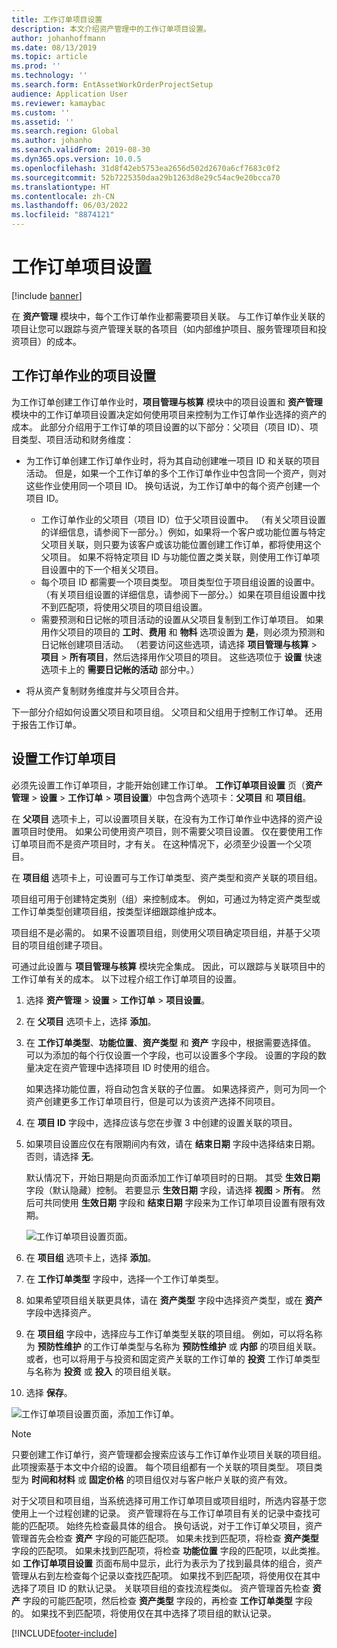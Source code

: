 ```yaml
---
title: 工作订单项目设置
description: 本文介绍资产管理中的工作订单项目设置。
author: johanhoffmann
ms.date: 08/13/2019
ms.topic: article
ms.prod: ''
ms.technology: ''
ms.search.form: EntAssetWorkOrderProjectSetup
audience: Application User
ms.reviewer: kamaybac
ms.custom: ''
ms.assetid: ''
ms.search.region: Global
ms.author: johanho
ms.search.validFrom: 2019-08-30
ms.dyn365.ops.version: 10.0.5
ms.openlocfilehash: 31d8f42eb5753ea2656d502d2670a6cf7683c0f2
ms.sourcegitcommit: 52b7225350daa29b1263d8e29c54ac9e20bcca70
ms.translationtype: HT
ms.contentlocale: zh-CN
ms.lasthandoff: 06/03/2022
ms.locfileid: "8874121"
---
```

# <a name="work-order-project-setup"></a>工作订单项目设置

[!include [banner](../../includes/banner.md)]

 

在 **资产管理** 模块中，每个工作订单作业都需要项目关联。 与工作订单作业关联的项目让您可以跟踪与资产管理关联的各项目（如内部维护项目、服务管理项目和投资项目）的成本。 

## <a name="project-setup-for-a-work-order-job"></a>工作订单作业的项目设置

为工作订单创建工作订单作业时，**项目管理与核算** 模块中的项目设置和 **资产管理** 模块中的工作订单项目设置决定如何使用项目来控制为工作订单作业选择的资产的成本。 此部分介绍用于工作订单的项目设置的以下部分：父项目（项目 ID）、项目类型、项目活动和财务维度：

- 为工作订单创建工作订单作业时，将为其自动创建唯一项目 ID 和关联的项目活动。 但是，如果一个工作订单的多个工作订单作业中包含同一个资产，则对这些作业使用同一个项目 ID。 换句话说，为工作订单中的每个资产创建一个项目 ID。

    - 工作订单作业的父项目（项目 ID）位于父项目设置中。 （有关父项目设置的详细信息，请参阅下一部分。）例如，如果将一个客户或功能位置与特定父项目关联，则只要为该客户或该功能位置创建工作订单，都将使用这个父项目。 如果不将特定项目 ID 与功能位置之类关联，则使用工作订单项目设置中的下一个相关父项目。
    - 每个项目 ID 都需要一个项目类型。 项目类型位于项目组设置的设置中。 （有关项目组设置的详细信息，请参阅下一部分。）如果在项目组设置中找不到匹配项，将使用父项目的项目组设置。
    - 需要预测和日记帐的项目活动的设置从父项目复制到工作订单项目。 如果用作父项目的项目的 **工时**、**费用** 和 **物料** 选项设置为 **是**，则必须为预测和日记帐创建项目活动。 （若要访问这些选项，请选择 **项目管理与核算** \> **项目** \> **所有项目**，然后选择用作父项目的项目。 这些选项位于 **设置** 快速选项卡上的 **需要日记帐的活动** 部分中。）

- 将从资产复制财务维度并与父项目合并。

下一部分介绍如何设置父项目和项目组。 父项目和父组用于控制工作订单。 还用于报告工作订单。

## <a name="set-up-work-order-projects"></a>设置工作订单项目

必须先设置工作订单项目，才能开始创建工作订单。 **工作订单项目设置** 页（**资产管理** \> **设置** \> **工作订单** \> **项目设置**）中包含两个选项卡：**父项目** 和 **项目组**。

在 **父项目** 选项卡上，可以设置项目关联，在没有为工作订单作业中选择的资产设置项目时使用。 如果公司使用资产项目，则不需要父项目设置。 仅在要使用工作订单项目而不是资产项目时，才有关。 在这种情况下，必须至少设置一个父项目。

在 **项目组** 选项卡上，可设置可与工作订单类型、资产类型和资产关联的项目组。

项目组可用于创建特定类别（组）来控制成本。 例如，可通过为特定资产类型或工作订单类型创建项目组，按类型详细跟踪维护成本。

项目组不是必需的。 如果不设置项目组，则使用父项目确定项目组，并基于父项目的项目组创建子项目。

可通过此设置与 **项目管理与核算** 模块完全集成。 因此，可以跟踪与关联项目中的工作订单有关的成本。 以下过程介绍工作订单项目的设置。

1. 选择 **资产管理** \> **设置** \> **工作订单** \> **项目设置**。
2. 在 **父项目** 选项卡上，选择 **添加**。
3. 在 **工作订单类型**、**功能位置**、**资产类型** 和 **资产** 字段中，根据需要选择值。 可以为添加的每个行仅设置一个字段，也可以设置多个字段。 设置的字段的数量决定在资产管理中选择项目 ID 时使用的组合。 

    如果选择功能位置，将自动包含关联的子位置。 如果选择资产，则可为同一个资产创建更多工作订单项目行，但是可以为该资产选择不同项目。

4. 在 **项目 ID** 字段中，选择应该与您在步骤 3 中创建的设置关联的项目。
5. 如果项目设置应仅在有限期间内有效，请在 **结束日期** 字段中选择结束日期。 否则，请选择 **无**。

    默认情况下，开始日期是向页面添加工作订单项目时的日期。 其受 **生效日期** 字段（默认隐藏）控制。 若要显示 **生效日期** 字段，请选择 **视图** \> **所有**。 然后可共同使用 **生效日期** 字段和 **结束日期** 字段来为工作订单项目设置有限有效期。

    ![工作订单项目设置页面。](media/17-setup-for-work-orders.png)

6. 在 **项目组** 选项卡上，选择 **添加**。
7. 在 **工作订单类型** 字段中，选择一个工作订单类型。
8. 如果希望项目组关联更具体，请在 **资产类型** 字段中选择资产类型，或在 **资产** 字段中选择资产。
9. 在 **项目组** 字段中，选择应与工作订单类型关联的项目组。 例如，可以将名称为 **预防性维护** 的工作订单类型与名称为 **预防性维护** 或 **内部** 的项目组关联。 或者，也可以将用于与投资和固定资产关联的工作订单的 **投资** 工作订单类型与名称为 **投资** 或 **投入** 的项目组关联。
10. 选择 **保存**。

![工作订单项目设置页面，添加工作订单。](media/18-setup-for-work-orders.png)

> [!NOTE]
> 只要创建工作订单行，资产管理都会搜索应该与工作订单作业项目关联的项目组。 此项搜索基于本文中介绍的设置。 每个项目组都有一个关联的项目类型。 项目类型为 **时间和材料** 或 **固定价格** 的项目组仅对与客户帐户关联的资产有效。
>
> 对于父项目和项目组，当系统选择可用工作订单项目或项目组时，所选内容基于您使用上一个过程创建的记录。 资产管理将在与工作订单项目有关的记录中查找可能的匹配项。 始终先检查最具体的组合。 换句话说，对于工作订单父项目，资产管理首先会检查 **资产** 字段的可能匹配项。 如果未找到匹配项，将检查 **资产类型** 字段的匹配项。 如果未找到匹配项，将检查 **功能位置** 字段的匹配项，以此类推。 如 **工作订单项目设置** 页面布局中显示，此行为表示为了找到最具体的组合，资产管理从右到左检查每个记录以查找匹配项。 如果找不到匹配项，将使用仅在其中选择了项目 ID 的默认记录。 关联项目组的查找流程类似。 资产管理首先检查 **资产** 字段的可能匹配项，然后检查 **资产类型** 字段的，再检查 **工作订单类型** 字段的。 如果找不到匹配项，将使用仅在其中选择了项目组的默认记录。


[!INCLUDE[footer-include](../../../includes/footer-banner.md)]